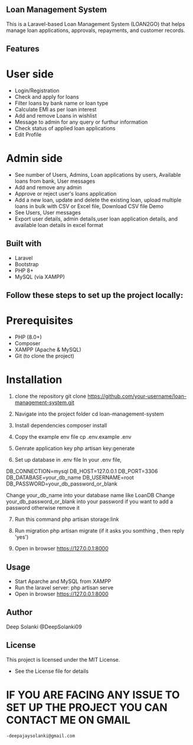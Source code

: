 ## Loan Management System

This is a Laravel-based Loan Management System (LOAN2GO) that helps manage loan applications, approvals, repayments, and customer records.

## Features
# User side
- Login/Registration
- Check and apply for loans
- Filter loans by bank name or loan type
- Calculate EMI as per loan interest
- Add and remove Loans in wishlist 
- Message to admin for any query or furthur information
- Check status of applied loan applications
- Edit Profile
  
# Admin side
- See number of Users, Admins, Loan applications by users, Available loans from bank, User messages
- Add and remove any admin
- Approve or reject user's loans application
- Add a new loan, update and delete the existing loan, upload multiple loans in bulk with CSV or Excel file, Download CSV file Demo
- See Users, User messages
- Export user details, admin details,user loan application details, and available loan details in excel format

## Built with
- Laravel 
- Bootstrap
- PHP 8+
- MySQL (via XAMPP)

## Follow these steps to set up the project locally:
# Prerequisites
- PHP (8.0+)
- Composer
- XAMPP (Apache & MySQL)
- Git (to clone the project)

# Installation
1. clone the repository git clone
https://github.com/your-username/loan-management-system.git

2. Navigate into the project folder
cd loan-management-system

3. Install dependencies
composer install

4. Copy the example env file
cp .env.example .env

5. Genrate application key
php artisan key:generate

6. Set up database in .env file
In your .env file, 

DB_CONNECTION=mysql
DB_HOST=127.0.0.1
DB_PORT=3306
DB_DATABASE=your_db_name
DB_USERNAME=root
DB_PASSWORD=your_db_password_or_blank

Change your_db_name into your database name like LoanDB
Change your_db_password_or_blank into your password if you want to add a password otherwise remove it 

7. Run this command
php artisan storage:link

8. Run migration
php artisan migrate (if it asks you somthing , then reply 'yes')

9. Open in browser
https://127.0.0.1:8000

## Usage
- Start Aparche and MySQL from XAMPP
- Run the laravel server:
    php artisan serve
- Open in browser
https://127.0.0.1:8000

## Author
Deep Solanki
@DeepSolanki09

## License
This project is licensed under the MIT License.
- See the License file for details

# IF YOU ARE FACING ANY ISSUE TO SET UP THE PROJECT YOU CAN CONTACT ME ON GMAIL 
    -deepajaysolanki@gmail.com

